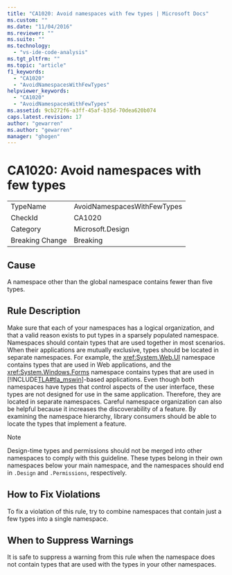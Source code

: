 ```yaml
---
title: "CA1020: Avoid namespaces with few types | Microsoft Docs"
ms.custom: ""
ms.date: "11/04/2016"
ms.reviewer: ""
ms.suite: ""
ms.technology: 
  - "vs-ide-code-analysis"
ms.tgt_pltfrm: ""
ms.topic: "article"
f1_keywords: 
  - "CA1020"
  - "AvoidNamespacesWithFewTypes"
helpviewer_keywords: 
  - "CA1020"
  - "AvoidNamespacesWithFewTypes"
ms.assetid: 9cb272f6-a3ff-45af-b35d-70dea620b074
caps.latest.revision: 17
author: "gewarren"
ms.author: "gewarren"
manager: "ghogen"
---
```

# CA1020: Avoid namespaces with few types
|||  
|-|-|  
|TypeName|AvoidNamespacesWithFewTypes|  
|CheckId|CA1020|  
|Category|Microsoft.Design|  
|Breaking Change|Breaking|  
  
## Cause  
 A namespace other than the global namespace contains fewer than five types.  
  
## Rule Description  
 Make sure that each of your namespaces has a logical organization, and that a valid reason exists to put types in a sparsely populated namespace. Namespaces should contain types that are used together in most scenarios. When their applications are mutually exclusive, types should be located in separate namespaces. For example, the <xref:System.Web.UI> namespace contains types that are used in Web applications, and the <xref:System.Windows.Forms> namespace contains types that are used in [!INCLUDE[TLA#tla_mswin](../code-quality/includes/tlasharptla_mswin_md.md)]-based applications. Even though both namespaces have types that control aspects of the user interface, these types are not designed for use in the same application. Therefore, they are located in separate namespaces. Careful namespace organization can also be helpful because it increases the discoverability of a feature. By examining the namespace hierarchy, library consumers should be able to locate the types that implement a feature.  
  
> [!NOTE]
>  Design-time types and permissions should not be merged into other namespaces to comply with this guideline. These types belong in their own namespaces below your main namespace, and the namespaces should end in `.Design` and `.Permissions`, respectively.  
  
## How to Fix Violations  
 To fix a violation of this rule, try to combine namespaces that contain just a few types into a single namespace.  
  
## When to Suppress Warnings  
 It is safe to suppress a warning from this rule when the namespace does not contain types that are used with the types in your other namespaces.